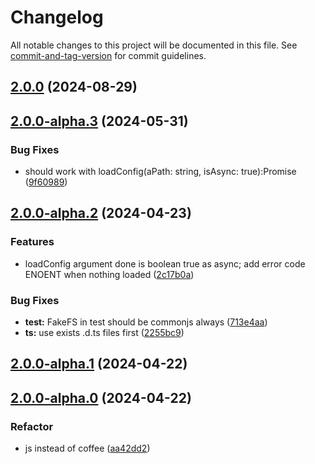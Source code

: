 # Changelog

All notable changes to this project will be documented in this file. See [commit-and-tag-version](https://github.com/absolute-version/commit-and-tag-version) for commit guidelines.

## [2.0.0](https://github.com/snowyu/load-config-file.js/compare/v2.0.0-alpha.3...v2.0.0) (2024-08-29)

## [2.0.0-alpha.3](https://github.com/snowyu/load-config-file.js/compare/v2.0.0-alpha.2...v2.0.0-alpha.3) (2024-05-31)


### Bug Fixes

* should work with loadConfig(aPath: string, isAsync: true):Promise<any> ([9f60989](https://github.com/snowyu/load-config-file.js/commit/9f60989c843b8a6e30f034632edb54eec623f446))

## [2.0.0-alpha.2](https://github.com/snowyu/load-config-file.js/compare/v2.0.0-alpha.1...v2.0.0-alpha.2) (2024-04-23)


### Features

* loadConfig argument done is boolean true as async; add error code ENOENT when nothing loaded ([2c17b0a](https://github.com/snowyu/load-config-file.js/commit/2c17b0ae8e15075c10df6f8f166db8dd0de73132))


### Bug Fixes

* **test:** FakeFS in test should be commonjs always ([713e4aa](https://github.com/snowyu/load-config-file.js/commit/713e4aa7dc244e12df6c4972760f78dd1061d9d9))
* **ts:** use exists .d.ts files first ([2255bc9](https://github.com/snowyu/load-config-file.js/commit/2255bc98ee45d0259b0beede3d86b6868359518f))

## [2.0.0-alpha.1](https://github.com/snowyu/load-config-file.js/compare/v2.0.0-alpha.0...v2.0.0-alpha.1) (2024-04-22)

## [2.0.0-alpha.0](https://github.com/snowyu/load-config-file.js/compare/v1.0.7...v2.0.0-alpha.0) (2024-04-22)


### Refactor

* js instead of coffee ([aa42dd2](https://github.com/snowyu/load-config-file.js/commit/aa42dd2d608206dc3f9827f500d335f02d320e5e))
